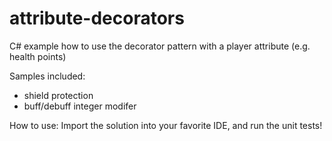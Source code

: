# attribute-decorators
C# example how to use the decorator pattern with a player attribute (e.g. health points)

Samples included:
* shield protection
* buff/debuff integer modifer

How to use:
Import the solution into your favorite IDE, and run the unit tests!
